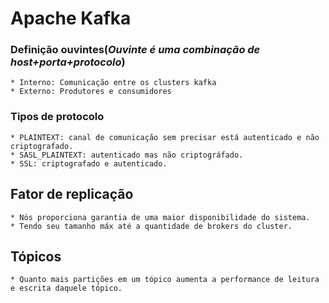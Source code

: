 # Apache Kafka

### Definição ouvintes(*Ouvinte é uma combinação de host+porta+protocolo*)
    * Interno: Comunicação entre os clusters kafka
    * Externo: Produtores e consumidores

### Tipos de protocolo
    * PLAINTEXT: canal de comunicação sem precisar está autenticado e não criptografado.
    * SASL_PLAINTEXT: autenticado mas não criptográfado.
    * SSL: criptografado e autenticado.

## Fator de replicação
    * Nós proporciona garantia de uma maior disponibilidade do sistema.
    * Tendo seu tamanho máx até a quantidade de brokers do cluster.

## Tópicos
    * Quanto mais partições em um tópico aumenta a performance de leitura e escrita daquele tópico.